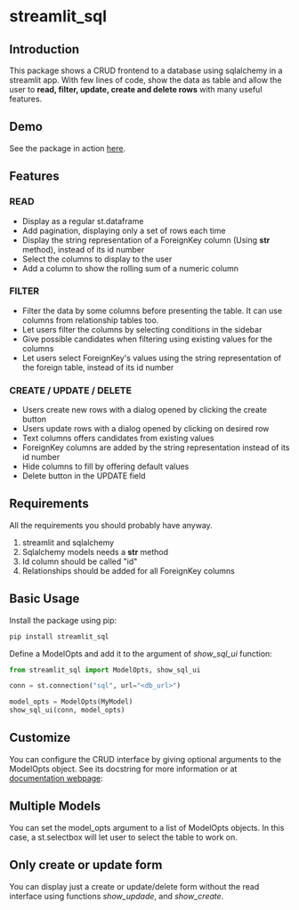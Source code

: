 # streamlit_sql

## Introduction

This package shows a CRUD frontend to a database using sqlalchemy in a streamlit app. With few lines of code, show the data as table and allow the user to **read, filter, update, create and delete rows** with many useful features.

## Demo

See the package in action [here](https://example-crud.streamlit.app/).

## Features

### READ

- Display as a regular st.dataframe
- Add pagination, displaying only a set of rows each time
- Display the string representation of a ForeignKey column (Using __str__ method), instead of its id number
- Select the columns to display to the user
- Add a column to show the rolling sum of a numeric column

### FILTER

- Filter the data by some columns before presenting the table. It can use columns from relationship tables too.
- Let users filter the columns by selecting conditions in the sidebar
- Give possible candidates when filtering using existing values for the columns
- Let users select ForeignKey's values using the string representation of the foreign table, instead of its id number

### CREATE / UPDATE / DELETE

- Users create new rows with a dialog opened by clicking the create button
- Users update rows with a dialog opened by clicking on desired row
- Text columns offers candidates from existing values
- ForeignKey columns are added by the string representation instead of its id number
- Hide columns to fill by offering default values
- Delete button in the UPDATE field

## Requirements

All the requirements you should probably have anyway.

1. streamlit and sqlalchemy
2. Sqlalchemy models needs a __str__ method
2. Id column should be called "id"
3. Relationships should be added for all ForeignKey columns 


## Basic Usage

Install the package using pip:

```bash
pip install streamlit_sql
```

Define a ModelOpts and add it to the argument of *show_sql_ui* function:

```python
from streamlit_sql import ModelOpts, show_sql_ui

conn = st.connection("sql", url="<db_url>")

model_opts = ModelOpts(MyModel)
show_sql_ui(conn, model_opts)
```


## Customize

You can configure the CRUD interface by giving optional arguments to the ModelOpts object. See its docstring for more information or at [documentation webpage](https://edkedk99.github.io/streamlit_sql/api/#streamlit_sql.ModelOpts):


## Multiple Models

You can set the model_opts argument to a list of ModelOpts objects. In this case, a st.selectbox will let user to select the table to work on.

## Only create or update form

You can display just a create or update/delete form without the read interface using functions *show_updade*, and *show_create*.

